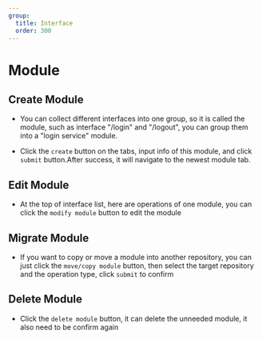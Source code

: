 ```yaml
---
group:
  title: Interface
  order: 300
---
```


# Module

## Create Module
- You can collect different interfaces into one group, so it is called the module, such as interface "/login" and "/logout", you can group them into a "login service" module.

<code src="./interface/component/create.tsx" inline=true></code>

- Click the `create` button on the tabs, input info of this module, and click `submit` button.After success, it will navigate to the newest module tab.

<code src="./interface/component/popup.tsx" inline=true></code>
## Edit Module
- At the top of interface list, here are operations of one module, you can click the `modify module` button to edit the module

<code src="./interface/component/edit.tsx" inline=true></code>
## Migrate Module
- If you want to copy or move a module into another repository, you can just click the `move/copy module` button, then select the target repository and the operation type, click `submit` to confirm

<code src="./interface/component/move.tsx" inline=true></code>
## Delete Module

- Click the `delete module` button, it can delete the unneeded module, it also need to be confirm again

<code src="./interface/component/delete.tsx" inline=true></code>

